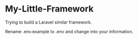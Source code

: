 # My-Little-Framework
Trying to build a Laravel similar framework.

Rename .env.example to .env and change into your information.